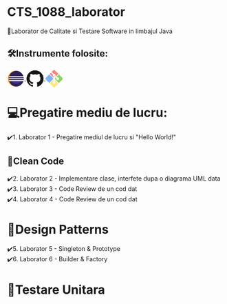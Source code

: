 # CTS_1088_laborator
💛Laborator de Calitate si Testare Software in limbajul Java


## 🛠️Instrumente folosite:
<a href = "https://www.eclipse.org/downloads/">
    <img src = "Logo/Eclipse.png" alt="Eclipse" width = "auto" height="40px" align="center" title="Eclipse" />
</a>
<a href = "https://github.com/">
    <img src = "Logo/GitHub.png" alt="GitHub" width = "auto" height="40px" align="center" title="GitHub" />
</a>
<a href = "http://git-scm.com/downloads/guis/">
    <img src = "Logo/GitClient.png" alt="GitClient" width = "auto" height="40px" align="center" title="GitClient" />
</a>

# 💻Pregatire mediu de lucru:
✔️1. Laborator 1 - Pregatire mediul de lucru si "Hello World!" </br>

## 🧹Clean Code
✔️2. Laborator 2 - Implementare clase, interfete dupa o diagrama UML data</br>
✔️3. Laborator 3 - Code Review de un cod dat</br>
✔️4. Laborator 4 - Code Review de un cod dat</br>

# 🎩Design Patterns
✔️5. Laborator 5 - Singleton & Prototype</br>
✔️6. Laborator 6 - Builder & Factory</br>
# 🧪Testare Unitara
